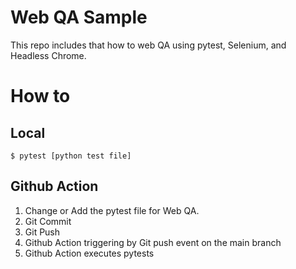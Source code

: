 # Web QA Sample
This repo includes that how to web QA using pytest, Selenium, and Headless Chrome.

# How to 
## Local
```
$ pytest [python test file]
```

## Github Action
1. Change or Add the pytest file for Web QA.
2. Git Commit
3. Git Push
4. Github Action triggering by Git push event on the main branch
5. Github Action executes pytests

